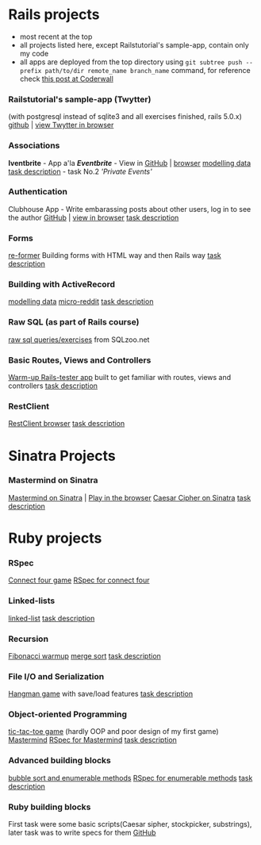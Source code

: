 # Rails projects
+ most recent at the top
+ all projects listed here, except Railstutorial's sample-app, contain only my code
+ all apps are deployed from the top directory using `git subtree push --prefix path/to/dir remote_name branch_name` command, for reference check [this post at Coderwall](https://coderwall.com/p/ssxp5q/heroku-deployment-without-the-app-being-at-the-repo-root-in-a-subfolder)

### Railstutorial's sample-app (Twytter)
(with postgresql instead of sqlite3 and all exercises finished, rails 5.0.x)
[github](https://github.com/ToTenMilan/the_odin_project/tree/master/rails/sample_app) | [view Twytter in browser](http://twytter.herokuapp.com/)

### Associations
**Iventbrite** - App a'la ***Eventbrite*** - View in  [GitHub](https://github.com/ToTenMilan/the_odin_project/tree/master/rails/associations/private-events) | [browser](http://iventbrite.herokuapp.com/)
[modelling data](https://github.com/ToTenMilan/the_odin_project/blob/master/rails/associations/modeling-data.md)
[task description](https://www.theodinproject.com/courses/ruby-on-rails/lessons/associations) - task No.2 *'Private Events'*

### Authentication
Clubhouse App - Write embarassing posts about other users, log in to see the author [GitHub](https://github.com/ToTenMilan/the_odin_project/tree/master/rails/clubhouse) | [view in browser](https://milan-clubhouse.herokuapp.com/)
[task description](https://www.theodinproject.com/courses/ruby-on-rails/lessons/authentication?ref=lc-pb)

### Forms
[re-former](https://github.com/ToTenMilan/the_odin_project/tree/master/rails/forms/re-former) Building forms with HTML way and then Rails way
[task description](https://www.theodinproject.com/courses/ruby-on-rails/lessons/forms?ref=lc-pb)

### Building with ActiveRecord
[modelling data](https://github.com/ToTenMilan/the_odin_project/blob/master/rails/active_record_basics/thinking_data_first.md)
[micro-reddit](https://github.com/ToTenMilan/the_odin_project/tree/master/rails/micro-reddit)
[task description](https://www.theodinproject.com/courses/ruby-on-rails/lessons/building-with-active-record?ref=lc-pb)

### Raw SQL (as part of Rails course)
[raw sql queries/exercises](https://github.com/ToTenMilan/the_odin_project/blob/master/rails/sql/sqlzoo.md) from SQLzoo.net

### Basic Routes, Views and Controllers
[Warm-up Rails-tester app](https://github.com/ToTenMilan/the_odin_project/tree/master/rails/rails-tester) built to get familiar with routes, views and controllers
[task description](https://www.theodinproject.com/courses/ruby-on-rails/lessons/basic-routes-views-and-controllers?ref=lc-pb)

### RestClient
[RestClient browser](https://github.com/ToTenMilan/the_odin_project/blob/master/rails/rest/rest_client.rb)
[task description](https://www.theodinproject.com/courses/ruby-on-rails/lessons/let-s-get-building?ref=lc-pb)

# Sinatra Projects
### Mastermind on Sinatra
[Mastermind on Sinatra](https://github.com/ToTenMilan/the_odin_project/tree/master/rails/sinatra/mastermind) | [Play in the browser](http://mastermindbymilan.herokuapp.com/)
[Caesar Cipher on Sinatra](https://github.com/ToTenMilan/the_odin_project/tree/master/rails/sinatra/caesar_cipher)
[task description](https://www.theodinproject.com/courses/ruby-on-rails/lessons/sinatra-project)

# Ruby projects

### RSpec
[Connect four game](https://github.com/ToTenMilan/the_odin_project/tree/master/ruby/rspec/lib)
[RSpec for connect four](https://github.com/ToTenMilan/the_odin_project/tree/master/ruby/rspec/spec)

### Linked-lists
[linked-list](https://github.com/ToTenMilan/the_odin_project/tree/master/ruby/linked_list)
[task description](https://www.theodinproject.com/courses/ruby-programming/lessons/linked-lists?ref=lc-pb)

### Recursion
[Fibonacci warmup](https://github.com/ToTenMilan/the_odin_project/blob/master/ruby/recursion/fibo.rb)
[merge sort](https://github.com/ToTenMilan/the_odin_project/blob/master/ruby/recursion/merge_sort.rb)
[task description](https://www.theodinproject.com/courses/ruby-programming/lessons/recursion?ref=lc-pb)

### File I/O and Serialization
[Hangman game](https://github.com/ToTenMilan/the_odin_project/tree/master/ruby/serialization/hangman) with save/load features
[task description](https://www.theodinproject.com/courses/ruby-programming/lessons/file-i-o-and-serialization)

### Object-oriented Programming
[tic-tac-toe game](https://github.com/ToTenMilan/the_odin_project/blob/master/ruby/oop/ttt.rb) (hardly OOP and poor design of my first game)
[Mastermind](https://github.com/ToTenMilan/the_odin_project/tree/master/ruby/oop/lib)
[RSpec for Mastermind](https://github.com/ToTenMilan/the_odin_project/tree/master/ruby/oop/spec)
[task description](https://www.theodinproject.com/courses/ruby-programming/lessons/oop)

### Advanced building blocks
[bubble sort and enumerable methods](https://github.com/ToTenMilan/the_odin_project/tree/master/ruby/adv_building_blocks/lib)
[RSpec for enumerable methods](https://github.com/ToTenMilan/the_odin_project/blob/master/ruby/adv_building_blocks/spec/enumerable_methods_spec.rb)
[task description](https://www.theodinproject.com/courses/ruby-programming/lessons/advanced-building-blocks)

### Ruby building blocks
First task were some basic scripts(Caesar sipher, stockpicker, substrings), later task was to write specs for them
[GitHub](https://github.com/ToTenMilan/the_odin_project/tree/master/ruby/building_blocks)
